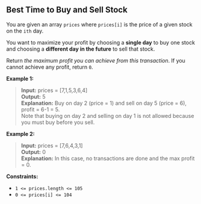 ## Best Time to Buy and Sell Stock

You are given an array  `prices`  where  `prices[i]`  is the price of a given stock on the  `ith`  day.

You want to maximize your profit by choosing a  **single day**  to buy one stock and choosing a  **different day in the future**  to sell that stock.

Return  _the maximum profit you can achieve from this transaction_. If you cannot achieve any profit, return  `0`.

**Example 1:**

>**Input:** prices = [7,1,5,3,6,4]<br>
**Output:** 5<br>
**Explanation:** Buy on day 2 (price = 1) and sell on day 5 (price = 6), profit = 6-1 = 5.<br>
Note that buying on day 2 and selling on day 1 is not allowed because you must buy before you sell.<br>

**Example 2:**

>**Input:** prices = [7,6,4,3,1]<br>
**Output:** 0<br>
**Explanation:** In this case, no transactions are done and the max profit = 0.<br>

**Constraints:**

-   `1 <= prices.length <= 105`
-   `0 <= prices[i] <= 104`
